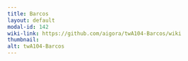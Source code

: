 ```yaml
---
title: Barcos
layout: default
modal-id: 142
wiki-link: https://github.com/aigora/twA104-Barcos/wiki
thumbnail: 
alt: twA104-Barcos
---
```

